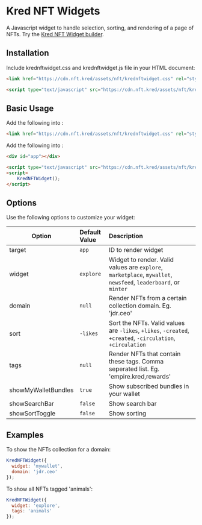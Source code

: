 
# Kred NFT Widgets
A Javascript widget to handle selection, sorting, and rendering of a page of NFTs. Try the [Kred NFT Widget builder](https://nftkred.github.io/Kred-NFT-Widgets/).

## Installation
Include krednftwidget.css and krednftwidget.js file in your HTML document:
```html
<link href="https://cdn.nft.kred/assets/nft/krednftwidget.css" rel="stylesheet">

<script type="text/javascript" src="https://cdn.nft.kred/assets/nft/krednftwidget.js"></script>
```
## Basic Usage
Add the following into <head>:
```html
<link href="https://cdn.nft.kred/assets/nft/krednftwidget.css" rel="stylesheet">
```

Add the following into <body>:
```html
<div id="app"></div>

<script type="text/javascript" src="https://cdn.nft.kred/assets/nft/krednftwidget.js"></script>
<script>
	KredNFTWidget();
</script>
```
## Options
Use the following options to customize your widget:

| Option     | Default Value | Description |
| ---------- | :------------- | :----------- |
| target     | `app`| ID to render widget |
| widget     | `explore`     | Widget to render. Valid values are `explore`, `marketplace`, `mywallet`, `newsfeed`, `leaderboard`, or `minter` |
| domain     | `null`        | Render NFTs from a certain collection domain. Eg. 'jdr.ceo' |
| sort       | `-likes`      | Sort the NFTs. Valid values are `-likes`, `+likes`, `-created`, `+created`, `-circulation`, `+circulation` |
| tags       | `null`        | Render NFTs that contain these tags. Comma seperated list. Eg. 'empire.kred,rewards' |
| showMyWalletBundles | `true` | Show subscribed bundles in your wallet |
| showSearchBar | `false`     | Show search bar |
| showSortToggle | `false`    | Show sorting |

## Examples
To show the NFTs collection for a domain:
```javascript
KredNFTWidget({
  widget: 'mywallet',
  domain: 'jdr.ceo'
});
```

To show all NFTs tagged 'animals':
```javascript
KredNFTWidget({
  widget: 'explore',
  tags: 'animals'
});
```
